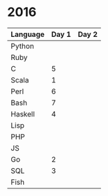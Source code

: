 # 2016

| Language | Day 1 | Day 2 |
|---|---|---|
|Python| | |
|Ruby| | |
|C| 5 | |
|Scala| 1 | |
|Perl| 6 | |
|Bash| 7 | |
|Haskell| 4 | |
|Lisp| | |
|PHP| | |
|JS| | |
|Go| 2 | |
|SQL| 3 | |
|Fish| | |
